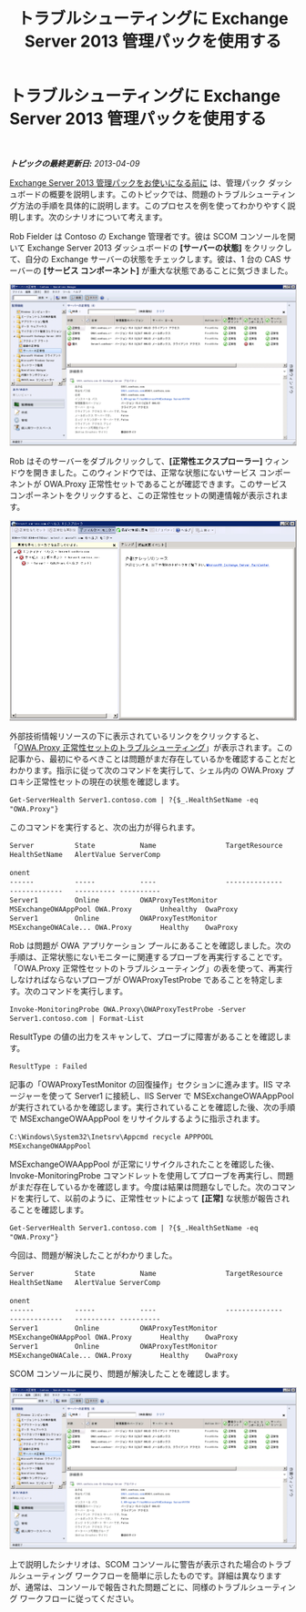 ﻿---
title: トラブルシューティングに Exchange Server 2013 管理パックを使用する
TOCTitle: トラブルシューティングに Exchange Server 2013 管理パックを使用する
ms:assetid: c9672dad-1e67-4f07-bad9-539a67f2ac70
ms:mtpsurl: https://technet.microsoft.com/ja-jp/library/Dn195913(v=EXCHG.150)
ms:contentKeyID: 53181897
ms.date: 04/03/2015
mtps_version: v=EXCHG.150
ms.translationtype: HT
---

# トラブルシューティングに Exchange Server 2013 管理パックを使用する

 

_**トピックの最終更新日:** 2013-04-09_

[Exchange Server 2013 管理パックをお使いになる前に](getting-started-with-exchange-server-2013-management-pack.md) は、管理パック ダッシュボードの概要を説明します。このトピックでは、問題のトラブルシューティング方法の手順を具体的に説明します。このプロセスを例を使ってわかりやすく説明します。次のシナリオについて考えます。

Rob Fielder は Contoso の Exchange 管理者です。彼は SCOM コンソールを開いて Exchange Server 2013 ダッシュボードの **\[サーバーの状態\]** をクリックして、自分の Exchange サーバーの状態をチェックします。彼は、1 台の CAS サーバーの **\[サービス コンポーネント\]** が重大な状態であることに気づきました。

![CAS サーバーの障害](images/Dn195913.32a265d9-68e0-4d8c-9f83-1d10cdda1f84(EXCHG.150).png "CAS サーバーの障害")

Rob はそのサーバーをダブルクリックして、**\[正常性エクスプローラー\]** ウィンドウを開きました。このウィンドウでは、正常な状態にないサービス コンポーネントが OWA.Proxy 正常性セットであることが確認できます。このサービス コンポーネントをクリックすると、この正常性セットの関連情報が表示されます。

![CAS サーバーの障害における正常性セットの詳細](images/Dn195913.8e4d05a6-9128-40d8-b262-e60e9affc973(EXCHG.150).png "CAS サーバーの障害における正常性セットの詳細")

外部技術情報リソースの下に表示されているリンクをクリックすると、「[OWA.Proxy 正常性セットのトラブルシューティング](https://technet.microsoft.com/ja-jp/library/jj737712\(v=exchg.150\))」が表示されます。この記事から、最初にやるべきことは問題がまだ存在しているかを確認することだとわかります。指示に従って次のコマンドを実行して、シェル内の OWA.Proxy プロキシ正常性セットの現在の状態を確認します。

    Get-ServerHealth Server1.contoso.com | ?{$_.HealthSetName -eq "OWA.Proxy"}

このコマンドを実行すると、次の出力が得られます。

    Server          State           Name                 TargetResource       HealthSetName   AlertValue ServerComp
                                                                                                         onent
    ------          -----           ----                 --------------       -------------   ---------- ----------
    Server1         Online          OWAProxyTestMonitor  MSExchangeOWAAppPool OWA.Proxy       Unhealthy  OwaProxy
    Server1         Online          OWAProxyTestMonitor  MSExchangeOWACale... OWA.Proxy       Healthy    OwaProxy

Rob は問題が OWA アプリケーション プールにあることを確認しました。次の手順は、正常状態にないモニターに関連するプローブを再実行することです。「OWA.Proxy 正常性セットのトラブルシューティング」の表を使って、再実行しなければならないプローブが OWAProxyTestProbe であることを特定します。次のコマンドを実行します。

    Invoke-MonitoringProbe OWA.Proxy\OWAProxyTestProbe -Server Server1.contoso.com | Format-List

ResultType の値の出力をスキャンして、プローブに障害があることを確認します。

    ResultType : Failed

記事の「OWAProxyTestMonitor の回復操作」セクションに進みます。IIS マネージャーを使って Server1 に接続し、IIS Server で MSExchangeOWAAppPool が実行されているかを確認します。実行されていることを確認した後、次の手順で MSExchangeOWAAppPool をリサイクルするように指示されます。

    C:\Windows\System32\Inetsrv\Appcmd recycle APPPOOL MSExchangeOWAAppPool

MSExchangeOWAAppPool が正常にリサイクルされたことを確認した後、Invoke-MonitoringProbe コマンドレットを使用してプローブを再実行し、問題がまだ存在しているかを確認します。今度は結果は問題なしでした。次のコマンドを実行して、以前のように、正常性セットによって **\[正常\]** な状態が報告されることを確認します。

    Get-ServerHealth Server1.contoso.com | ?{$_.HealthSetName -eq "OWA.Proxy"}

今回は、問題が解決したことがわかりました。

    Server          State           Name                 TargetResource       HealthSetName   AlertValue ServerComp
                                                                                                         onent
    ------          -----           ----                 --------------       -------------   ---------- ----------
    Server1         Online          OWAProxyTestMonitor  MSExchangeOWAAppPool OWA.Proxy       Healthy    OwaProxy
    Server1         Online          OWAProxyTestMonitor  MSExchangeOWACale... OWA.Proxy       Healthy    OwaProxy

SCOM コンソールに戻り、問題が解決したことを確認します。

![サーバーの正常性](images/Dn195908.c863be83-fc4b-4daf-a18b-27b1aae15b1d(EXCHG.150).png "サーバーの正常性")

上で説明したシナリオは、SCOM コンソールに警告が表示された場合のトラブルシューティング ワークフローを簡単に示したものです。詳細は異なりますが、通常は、コンソールで報告された問題ごとに、同様のトラブルシューティング ワークフローに従ってください。

